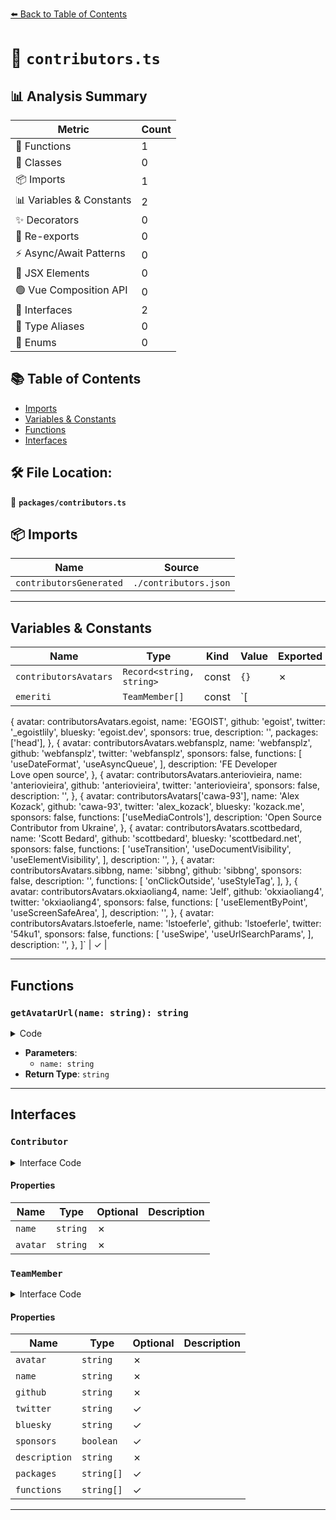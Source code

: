 [⬅️ Back to Table of Contents](../index.md)

# 📄 `contributors.ts`

## 📊 Analysis Summary

| Metric | Count |
|--------|-------|
| 🔧 Functions | 1 |
| 🧱 Classes | 0 |
| 📦 Imports | 1 |
| 📊 Variables & Constants | 2 |
| ✨ Decorators | 0 |
| 🔄 Re-exports | 0 |
| ⚡ Async/Await Patterns | 0 |
| 💠 JSX Elements | 0 |
| 🟢 Vue Composition API | 0 |
| 📐 Interfaces | 2 |
| 📑 Type Aliases | 0 |
| 🎯 Enums | 0 |

## 📚 Table of Contents

- [Imports](#imports)
- [Variables & Constants](#variables-constants)
- [Functions](#functions)
- [Interfaces](#interfaces)

## 🛠️ File Location:
📂 **`packages/contributors.ts`**

## 📦 Imports

| Name | Source |
|------|--------|
| `contributorsGenerated` | `./contributors.json` |


---

## Variables & Constants

| Name | Type | Kind | Value | Exported |
|------|------|------|-------|----------|
| `contributorsAvatars` | `Record<string, string>` | const | `{}` | ✗ |
| `emeriti` | `TeamMember[]` | const | `[
  {
    avatar: contributorsAvatars.egoist,
    name: 'EGOIST',
    github: 'egoist',
    twitter: '_egoistlily',
    bluesky: 'egoist.dev',
    sponsors: true,
    description: '',
    packages: ['head'],
  },
  {
    avatar: contributorsAvatars.webfansplz,
    name: 'webfansplz',
    github: 'webfansplz',
    twitter: 'webfansplz',
    sponsors: false,
    functions: [
      'useDateFormat',
      'useAsyncQueue',
    ],
    description: 'FE Developer<br>Love open source',
  },
  {
    avatar: contributorsAvatars.anteriovieira,
    name: 'anteriovieira',
    github: 'anteriovieira',
    twitter: 'anteriovieira',
    sponsors: false,
    description: '',
  },
  {
    avatar: contributorsAvatars['cawa-93'],
    name: 'Alex Kozack',
    github: 'cawa-93',
    twitter: 'alex_kozack',
    bluesky: 'kozack.me',
    sponsors: false,
    functions: ['useMediaControls'],
    description: 'Open Source Contributor from Ukraine',
  },
  {
    avatar: contributorsAvatars.scottbedard,
    name: 'Scott Bedard',
    github: 'scottbedard',
    bluesky: 'scottbedard.net',
    sponsors: false,
    functions: [
      'useTransition',
      'useDocumentVisibility',
      'useElementVisibility',
    ],
    description: '',
  },
  {
    avatar: contributorsAvatars.sibbng,
    name: 'sibbng',
    github: 'sibbng',
    sponsors: false,
    description: '',
    functions: [
      'onClickOutside',
      'useStyleTag',
    ],
  },
  {
    avatar: contributorsAvatars.okxiaoliang4,
    name: 'Jelf',
    github: 'okxiaoliang4',
    twitter: 'okxiaoliang4',
    sponsors: false,
    functions: [
      'useElementByPoint',
      'useScreenSafeArea',
    ],
    description: '',
  },
  {
    avatar: contributorsAvatars.lstoeferle,
    name: 'lstoeferle',
    github: 'lstoeferle',
    twitter: '54ku1',
    sponsors: false,
    functions: [
      'useSwipe',
      'useUrlSearchParams',
    ],
    description: '',
  },
]` | ✓ |


---

## Functions

### `getAvatarUrl(name: string): string`

<details><summary>Code</summary>

```ts
function getAvatarUrl(name: string) {
  return `https://avatars.githubusercontent.com/${name}?v=4`
}
```
</details>

- **Parameters**:
  - `name: string`
- **Return Type**: `string`

---

## Interfaces

### `Contributor`

<details><summary>Interface Code</summary>

```ts
export interface Contributor {
  name: string
  avatar: string
}
```
</details>

#### Properties

| Name | Type | Optional | Description |
|------|------|----------|-------------|
| `name` | `string` | ✗ |  |
| `avatar` | `string` | ✗ |  |

### `TeamMember`

<details><summary>Interface Code</summary>

```ts
export interface TeamMember {
  avatar: string
  name: string
  github: string
  twitter?: string
  bluesky?: string
  sponsors?: boolean
  description: string
  packages?: string[]
  functions?: string[]
}
```
</details>

#### Properties

| Name | Type | Optional | Description |
|------|------|----------|-------------|
| `avatar` | `string` | ✗ |  |
| `name` | `string` | ✗ |  |
| `github` | `string` | ✗ |  |
| `twitter` | `string` | ✓ |  |
| `bluesky` | `string` | ✓ |  |
| `sponsors` | `boolean` | ✓ |  |
| `description` | `string` | ✗ |  |
| `packages` | `string[]` | ✓ |  |
| `functions` | `string[]` | ✓ |  |


---
